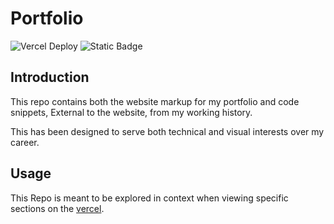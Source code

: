# Portfolio
![Vercel Deploy](https://deploy-badge.vercel.app/vercel/portfolio-site-olive-six?logo=&name=Branch:Main) ![Static Badge](https://img.shields.io/badge/License-Unlicensed-orange)

## Introduction

This repo contains both the website markup for my portfolio and code snippets, External to the website, from my working history.

This has been designed to serve both technical and visual interests over my career. 

## Usage

This Repo is meant to be explored in context when viewing specific sections on the [vercel](https://portfolio-site-olive-six.vercel.app/).